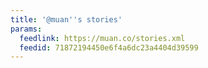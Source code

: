 ```yaml
---
title: '@muan''s stories'
params:
  feedlink: https://muan.co/stories.xml
  feedid: 71872194450e6f4a6dc23a4404d39599
---
```

